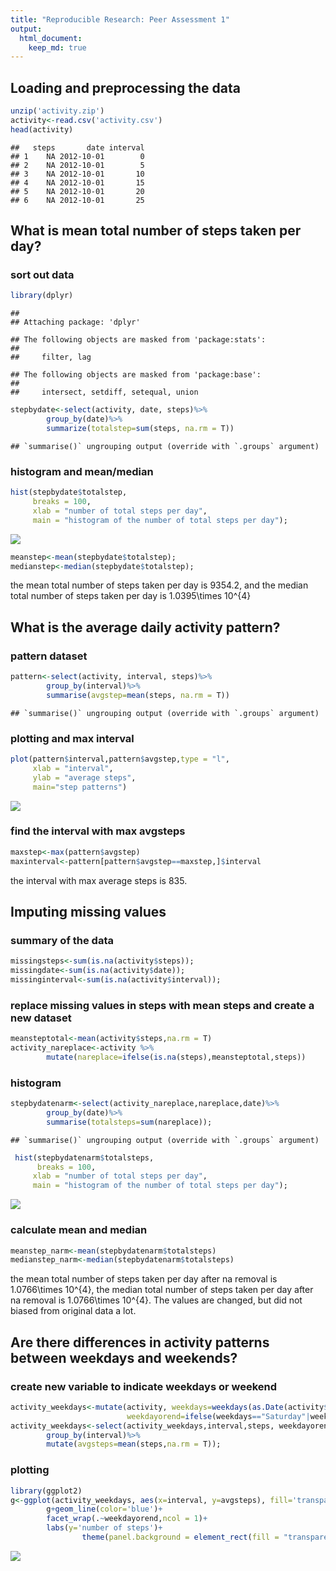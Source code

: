 ```yaml
---
title: "Reproducible Research: Peer Assessment 1"
output: 
  html_document:
    keep_md: true
---
```



## Loading and preprocessing the data


```r
unzip('activity.zip')
activity<-read.csv('activity.csv')
head(activity)
```

```
##   steps       date interval
## 1    NA 2012-10-01        0
## 2    NA 2012-10-01        5
## 3    NA 2012-10-01       10
## 4    NA 2012-10-01       15
## 5    NA 2012-10-01       20
## 6    NA 2012-10-01       25
```
## What is mean total number of steps taken per day?
### sort out data

```r
library(dplyr)
```

```
## 
## Attaching package: 'dplyr'
```

```
## The following objects are masked from 'package:stats':
## 
##     filter, lag
```

```
## The following objects are masked from 'package:base':
## 
##     intersect, setdiff, setequal, union
```

```r
stepbydate<-select(activity, date, steps)%>%
        group_by(date)%>%
        summarize(totalstep=sum(steps, na.rm = T))
```

```
## `summarise()` ungrouping output (override with `.groups` argument)
```
### histogram and mean/median

```r
hist(stepbydate$totalstep,
     breaks = 100,
     xlab = "number of total steps per day",
     main = "histogram of the number of total steps per day");
```

![](PA1_template_files/figure-html/unnamed-chunk-3-1.png)<!-- -->

```r
meanstep<-mean(stepbydate$totalstep);
medianstep<-median(stepbydate$totalstep);
```
the mean total number of steps taken per day is 9354.2, and the median total number of steps taken per day is 1.0395\times 10^{4}

## What is the average daily activity pattern?
### pattern dataset

```r
pattern<-select(activity, interval, steps)%>%
        group_by(interval)%>%
        summarise(avgstep=mean(steps, na.rm = T))
```

```
## `summarise()` ungrouping output (override with `.groups` argument)
```
### plotting and max interval

```r
plot(pattern$interval,pattern$avgstep,type = "l",
     xlab = "interval",
     ylab = "average steps",
     main="step patterns")
```

![](PA1_template_files/figure-html/unnamed-chunk-5-1.png)<!-- -->
### find the interval with max avgsteps

```r
maxstep<-max(pattern$avgstep)
maxinterval<-pattern[pattern$avgstep==maxstep,]$interval
```
the interval with max average steps is 835.
 
## Imputing missing values
### summary of the data

```r
missingsteps<-sum(is.na(activity$steps));
missingdate<-sum(is.na(activity$date));
missinginterval<-sum(is.na(activity$interval));
```
### replace missing values in steps with mean steps and create a new dataset

```r
meansteptotal<-mean(activity$steps,na.rm = T)
activity_nareplace<-activity %>%
        mutate(nareplace=ifelse(is.na(steps),meansteptotal,steps))
```
### histogram

```r
stepbydatenarm<-select(activity_nareplace,nareplace,date)%>%
        group_by(date)%>%
        summarise(totalsteps=sum(nareplace));
```

```
## `summarise()` ungrouping output (override with `.groups` argument)
```

```r
 hist(stepbydatenarm$totalsteps,
      breaks = 100,
     xlab = "number of total steps per day",
     main = "histogram of the number of total steps per day");
```

![](PA1_template_files/figure-html/unnamed-chunk-9-1.png)<!-- -->

### calculate mean and median

```r
meanstep_narm<-mean(stepbydatenarm$totalsteps)
medianstep_narm<-median(stepbydatenarm$totalsteps)
```
the mean total number of steps taken per day after na removal is 1.0766\times 10^{4}, the median total number of steps taken per day after na removal is 1.0766\times 10^{4}.
The values are changed, but did not biased from original data a lot.

## Are there differences in activity patterns between weekdays and weekends?
### create new variable to indicate weekdays or weekend

```r
activity_weekdays<-mutate(activity, weekdays=weekdays(as.Date(activity$date)),
                          weekdayorend=ifelse(weekdays=="Saturday"|weekdays=="Sunday","weekend","weekday"));
activity_weekdays<-select(activity_weekdays,interval,steps, weekdayorend)%>%
        group_by(interval)%>%
        mutate(avgsteps=mean(steps,na.rm = T));
```

### plotting

```r
library(ggplot2)
g<-ggplot(activity_weekdays, aes(x=interval, y=avgsteps), fill='transparent')
        g+geom_line(color='blue')+
        facet_wrap(.~weekdayorend,ncol = 1)+
        labs(y='number of steps')+
                theme(panel.background = element_rect(fill = "transparent",colour = NA))
```

![](PA1_template_files/figure-html/unnamed-chunk-12-1.png)<!-- -->
